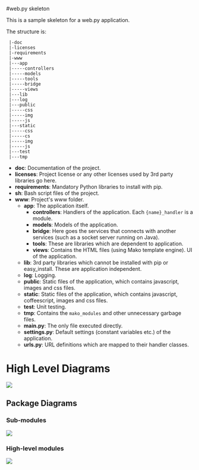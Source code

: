 #web.py skeleton

This is a sample skeleton for a web.py application.

The structure is:

	 |-doc
	 |-licenses
	 |-requirements
	 |-www
	 |---app
	 |-----controllers
	 |-----models
	 |-----tools
	 |-----bridge
	 |-----views
	 |---lib
	 |---log
	 |---public
	 |-----css
	 |-----img
	 |-----js
	 |---static
	 |-----css
	 |-----cs
	 |-----img
	 |-----js
	 |---test
	 |---tmp


- **doc**: Documentation of the project.
- **licenses**: Project license or any other licenses used by 3rd party libraries go here.
- **requirements**: Mandatory Python libraries to install with pip.
- **sh**: Bash script files of the project.
- **www**: Project's www folder.
	- **app**: The application itself.
		- **controllers**: Handlers of the application. Each `{name}_handler` is a module.
		- **models**: Models of the application.
		- **bridge**: Here goes the services that connects with another services (such as a socket server running on Java).
		- **tools**: These are libraries which are dependent to application.
		- **views**: Contains the HTML files (using Mako template engine). UI of the application.
	- **lib**: 3rd party libraries which cannot be installed with pip or easy_install. These are application independent.
	- **log**: Logging.
	- **public**: Static files of the application, which contains javascript, images and css files.
	- **static**: Static files of the application, which contains javascript, coffeescript, images and css files.
	- **test**: Unit testing.
	- **tmp**: Contains the `mako_modules` and other unnecessary garbage files.
	- **main.py**: The only file executed directly.
	- **settings.py**: Default settings (constant variables etc.) of the application.
	- **urls.py**: URL definitions which are mapped to their handler classes.

# High Level Diagrams

![](https://github.com/faruken/web.py-skeleton/raw/master/wpk2.png)

## Package Diagrams

### Sub-modules
![](https://github.com/faruken/web.py-skeleton/raw/master/wpk0.png)

### High-level modules

![](https://github.com/faruken/web.py-skeleton/raw/master/wpk1.png)


